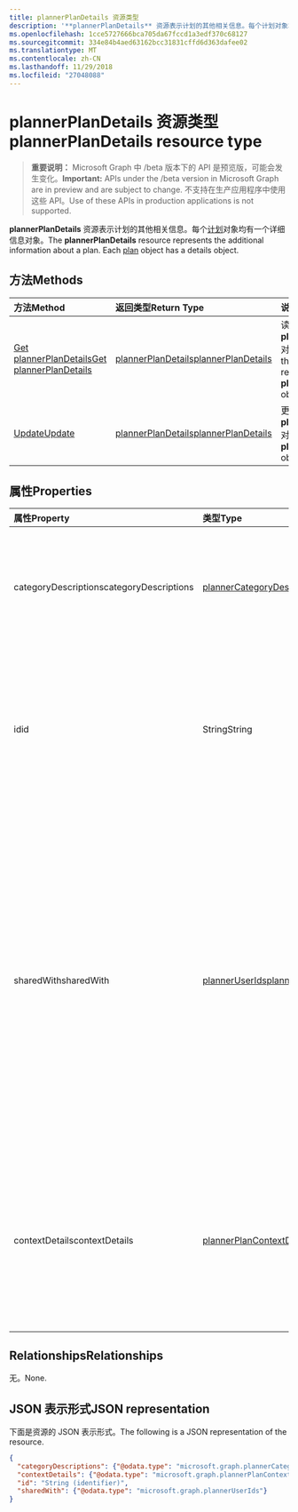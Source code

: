 ```yaml
---
title: plannerPlanDetails 资源类型
description: '**plannerPlanDetails** 资源表示计划的其他相关信息。每个计划对象均有一个详细信息对象。'
ms.openlocfilehash: 1cce5727666bca705da67fccd1a3edf370c68127
ms.sourcegitcommit: 334e84b4aed63162bcc31831cffd6d363dafee02
ms.translationtype: MT
ms.contentlocale: zh-CN
ms.lasthandoff: 11/29/2018
ms.locfileid: "27048088"
---
```

# <a name="plannerplandetails-resource-type"></a><span data-ttu-id="04744-104">plannerPlanDetails 资源类型</span><span class="sxs-lookup"><span data-stu-id="04744-104">plannerPlanDetails resource type</span></span>

> <span data-ttu-id="04744-105">**重要说明：** Microsoft Graph 中 /beta 版本下的 API 是预览版，可能会发生变化。</span><span class="sxs-lookup"><span data-stu-id="04744-105">**Important:** APIs under the /beta version in Microsoft Graph are in preview and are subject to change.</span></span> <span data-ttu-id="04744-106">不支持在生产应用程序中使用这些 API。</span><span class="sxs-lookup"><span data-stu-id="04744-106">Use of these APIs in production applications is not supported.</span></span>

<span data-ttu-id="04744-p103">**plannerPlanDetails** 资源表示计划的其他相关信息。每个[计划](plannerplan.md)对象均有一个详细信息对象。</span><span class="sxs-lookup"><span data-stu-id="04744-p103">The **plannerPlanDetails** resource represents the additional information about a plan. Each [plan](plannerplan.md) object has a details object.</span></span>


## <a name="methods"></a><span data-ttu-id="04744-109">方法</span><span class="sxs-lookup"><span data-stu-id="04744-109">Methods</span></span>

| <span data-ttu-id="04744-110">方法</span><span class="sxs-lookup"><span data-stu-id="04744-110">Method</span></span>           | <span data-ttu-id="04744-111">返回类型</span><span class="sxs-lookup"><span data-stu-id="04744-111">Return Type</span></span>    |<span data-ttu-id="04744-112">说明</span><span class="sxs-lookup"><span data-stu-id="04744-112">Description</span></span>|
|:---------------|:--------|:----------|
|[<span data-ttu-id="04744-113">Get plannerPlanDetails</span><span class="sxs-lookup"><span data-stu-id="04744-113">Get plannerPlanDetails</span></span>](../api/plannerplandetails-get.md) | [<span data-ttu-id="04744-114">plannerPlanDetails</span><span class="sxs-lookup"><span data-stu-id="04744-114">plannerPlanDetails</span></span>](plannerplandetails.md) |<span data-ttu-id="04744-115">读取的属性和**plannerPlanDetails**对象的关系。</span><span class="sxs-lookup"><span data-stu-id="04744-115">Read the properties and relationships of a **plannerPlanDetails** object.</span></span>|
|[<span data-ttu-id="04744-116">Update</span><span class="sxs-lookup"><span data-stu-id="04744-116">Update</span></span>](../api/plannerplandetails-update.md) | [<span data-ttu-id="04744-117">plannerPlanDetails</span><span class="sxs-lookup"><span data-stu-id="04744-117">plannerPlanDetails</span></span>](plannerplandetails.md)    |<span data-ttu-id="04744-118">更新**plannerPlanDetails**对象。</span><span class="sxs-lookup"><span data-stu-id="04744-118">Update a **plannerPlanDetails** object.</span></span> |

## <a name="properties"></a><span data-ttu-id="04744-119">属性</span><span class="sxs-lookup"><span data-stu-id="04744-119">Properties</span></span>
| <span data-ttu-id="04744-120">属性</span><span class="sxs-lookup"><span data-stu-id="04744-120">Property</span></span>     | <span data-ttu-id="04744-121">类型</span><span class="sxs-lookup"><span data-stu-id="04744-121">Type</span></span>   |<span data-ttu-id="04744-122">说明</span><span class="sxs-lookup"><span data-stu-id="04744-122">Description</span></span>|
|:---------------|:--------|:----------|
|<span data-ttu-id="04744-123">categoryDescriptions</span><span class="sxs-lookup"><span data-stu-id="04744-123">categoryDescriptions</span></span>|[<span data-ttu-id="04744-124">plannerCategoryDescriptions</span><span class="sxs-lookup"><span data-stu-id="04744-124">plannerCategoryDescriptions</span></span>](plannercategorydescriptions.md)|<span data-ttu-id="04744-125">指定可与计划中的任务相关联的六个类别的描述的对象</span><span class="sxs-lookup"><span data-stu-id="04744-125">An object that specifies the descriptions of the six categories that can be associated with tasks in the plan</span></span>|
|<span data-ttu-id="04744-126">id</span><span class="sxs-lookup"><span data-stu-id="04744-126">id</span></span>|<span data-ttu-id="04744-127">String</span><span class="sxs-lookup"><span data-stu-id="04744-127">String</span></span>| <span data-ttu-id="04744-128">只读。</span><span class="sxs-lookup"><span data-stu-id="04744-128">Read-only.</span></span> <span data-ttu-id="04744-129">计划详细信息的 ID。</span><span class="sxs-lookup"><span data-stu-id="04744-129">The ID of the plan details.</span></span> <span data-ttu-id="04744-130">它是 28 字符长度和区分大小写。</span><span class="sxs-lookup"><span data-stu-id="04744-130">It is 28 characters long and case-sensitive.</span></span> <span data-ttu-id="04744-131">服务上执行[格式验证](tasks-identifiers-disclaimer.md)。</span><span class="sxs-lookup"><span data-stu-id="04744-131">[Format validation](tasks-identifiers-disclaimer.md) is done on the service.</span></span>|
|<span data-ttu-id="04744-132">sharedWith</span><span class="sxs-lookup"><span data-stu-id="04744-132">sharedWith</span></span>|[<span data-ttu-id="04744-133">plannerUserIds</span><span class="sxs-lookup"><span data-stu-id="04744-133">plannerUserIds</span></span>](planneruserids.md)|<span data-ttu-id="04744-134">用户与共享此计划的 Id 集。</span><span class="sxs-lookup"><span data-stu-id="04744-134">The set of user IDs that this plan is shared with.</span></span> <span data-ttu-id="04744-135">如果您使用的 Office 365 组，可以使用组 API 管理组成员身份共享的[组的](group.md)计划。</span><span class="sxs-lookup"><span data-stu-id="04744-135">If you are using Office 365 Groups, use the groups API to manage group membership to share the [group's](group.md) plan.</span></span> <span data-ttu-id="04744-136">尽管不作要求以便访问计划组拥有的顺序，还可以向此集合中，添加现有组的成员。</span><span class="sxs-lookup"><span data-stu-id="04744-136">You can also add existing members of the group to this collection, although it is not required in order for them to access the plan owned by the group.</span></span> |
|<span data-ttu-id="04744-137">contextDetails</span><span class="sxs-lookup"><span data-stu-id="04744-137">contextDetails</span></span>|[<span data-ttu-id="04744-138">plannerPlanContextDetailsCollection</span><span class="sxs-lookup"><span data-stu-id="04744-138">plannerPlanContextDetailsCollection</span></span>](plannerplancontextdetailscollection.md)|<span data-ttu-id="04744-139">只读。</span><span class="sxs-lookup"><span data-stu-id="04744-139">Read-only.</span></span> <span data-ttu-id="04744-140">定义对[plannerPlan](plannerplan.md)容器的[plannerPlanContext](plannerplancontext.md)条目关联的其他信息的集合。</span><span class="sxs-lookup"><span data-stu-id="04744-140">A collection of additional information associated with [plannerPlanContext](plannerplancontext.md) entries that are defined for the [plannerPlan](plannerplan.md) container.</span></span> |

## <a name="relationships"></a><span data-ttu-id="04744-141">Relationships</span><span class="sxs-lookup"><span data-stu-id="04744-141">Relationships</span></span>
<span data-ttu-id="04744-142">无。</span><span class="sxs-lookup"><span data-stu-id="04744-142">None.</span></span>


## <a name="json-representation"></a><span data-ttu-id="04744-143">JSON 表示形式</span><span class="sxs-lookup"><span data-stu-id="04744-143">JSON representation</span></span>
<span data-ttu-id="04744-144">下面是资源的 JSON 表示形式。</span><span class="sxs-lookup"><span data-stu-id="04744-144">The following is a JSON representation of the resource.</span></span>

<!-- {
  "blockType": "resource",
  "optionalProperties": [

  ],
  "@odata.type": "microsoft.graph.plannerPlanDetails"
}-->

```json
{
  "categoryDescriptions": {"@odata.type": "microsoft.graph.plannerCategoryDescriptions"},
  "contextDetails": {"@odata.type": "microsoft.graph.plannerPlanContextDetailsCollection"},
  "id": "String (identifier)",
  "sharedWith": {"@odata.type": "microsoft.graph.plannerUserIds"}
}

```

<!-- uuid: 8fcb5dbc-d5aa-4681-8e31-b001d5168d79
2015-10-25 14:57:30 UTC -->
<!-- {
  "type": "#page.annotation",
  "description": "plannerPlanDetails resource",
  "keywords": "",
  "section": "documentation",
  "tocPath": ""
}-->

